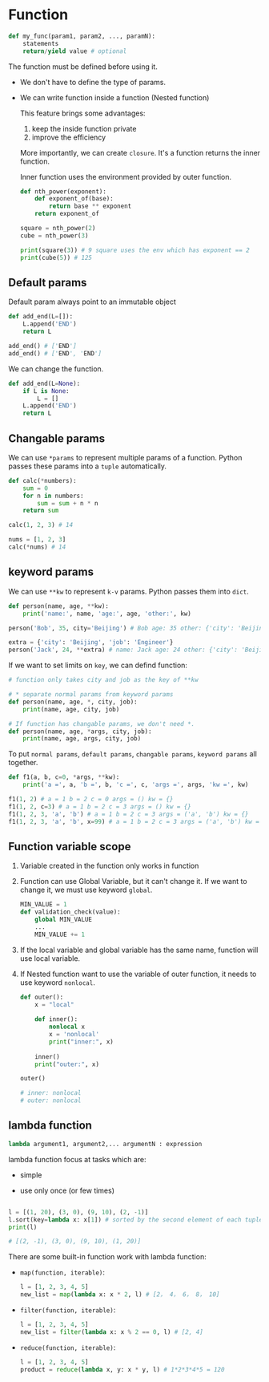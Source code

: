 # Function

```python
def my_func(param1, param2, ..., paramN):
    statements 
    return/yield value # optional
```

The function must be defined before using it.

- We don't have to define the type of params.

- We can write function inside a function (Nested function)

  This feature brings some advantages:
  
  1. keep the inside function private
  2. improve the efficiency

  More importantly, we can create `closure`. It's a function returns the inner function. 
  
  Inner function uses the environment provided by outer function.

    ```python
    def nth_power(exponent):
        def exponent_of(base):
            return base ** exponent
        return exponent_of

    square = nth_power(2) 
    cube = nth_power(3)

    print(square(3)) # 9 square uses the env which has exponent == 2
    print(cube(5)) # 125
    ```

## Default params

Default param always point to an immutable object

```python
def add_end(L=[]):
    L.append('END')
    return L

add_end() # ['END']
add_end() # ['END', 'END']
```

We can change the function.

```python
def add_end(L=None):
    if L is None:
        L = []
    L.append('END')
    return L
```

## Changable params

We can use `*params` to represent multiple params of a function. Python passes these params into a `tuple` automatically.

```python
def calc(*numbers):
    sum = 0
    for n in numbers:
        sum = sum + n * n
    return sum

calc(1, 2, 3) # 14

nums = [1, 2, 3]
calc(*nums) # 14
```

## keyword params

We can use `**kw` to represent `k-v` params. Python passes them into `dict`.

```python
def person(name, age, **kw):
    print('name:', name, 'age:', age, 'other:', kw)

person('Bob', 35, city='Beijing') # Bob age: 35 other: {'city': 'Beijing'}

extra = {'city': 'Beijing', 'job': 'Engineer'}
person('Jack', 24, **extra) # name: Jack age: 24 other: {'city': 'Beijing', 'job': 'Engineer'}
```

If we want to set limits on `key`, we can defind function:

```python
# function only takes city and job as the key of **kw

# * separate normal params from keyword params
def person(name, age, *, city, job):
    print(name, age, city, job)

# If function has changable params, we don't need *.
def person(name, age, *args, city, job):
    print(name, age, args, city, job)
```

To put `normal params`, `default params`, `changable params`, `keyword params` all together.

```python
def f1(a, b, c=0, *args, **kw):
    print('a =', a, 'b =', b, 'c =', c, 'args =', args, 'kw =', kw)

f1(1, 2) # a = 1 b = 2 c = 0 args = () kw = {}
f1(1, 2, c=3) # a = 1 b = 2 c = 3 args = () kw = {}
f1(1, 2, 3, 'a', 'b') # a = 1 b = 2 c = 3 args = ('a', 'b') kw = {}
f1(1, 2, 3, 'a', 'b', x=99) # a = 1 b = 2 c = 3 args = ('a', 'b') kw = {'x': 99}
```

## Function variable scope

1. Variable created in the function only works in function

2. Function can use Global Variable, but it can't change it. If we want to change it, we must use keyword `global`.

    ```python
    MIN_VALUE = 1
    def validation_check(value):
        global MIN_VALUE
        ...
        MIN_VALUE += 1
    ```
3. If the local variable and global variable has the same name, function will use local variable.

4. If Nested function want to use the variable of outer function, it needs to use keyword `nonlocal`.

    ```python
    def outer(): 
        x = "local" 
        
        def inner(): 
            nonlocal x  
            x = 'nonlocal' 
            print("inner:", x) 
        
        inner() 
        print("outer:", x)
    
    outer()

    # inner: nonlocal
    # outer: nonlocal
    ```

## lambda function

```python
lambda argument1, argument2,... argumentN : expression
```

lambda function focus at tasks which are:

- simple

- use only once (or few times)

```python

l = [(1, 20), (3, 0), (9, 10), (2, -1)]
l.sort(key=lambda x: x[1]) # sorted by the second element of each tuple
print(l)

# [(2, -1), (3, 0), (9, 10), (1, 20)]
```

There are some built-in function work with lambda function:

- `map(function, iterable)`:
    
    ```python
    l = [1, 2, 3, 4, 5]
    new_list = map(lambda x: x * 2, l) # [2， 4， 6， 8， 10]
    ```

- `filter(function, iterable)`:

    ```python
    l = [1, 2, 3, 4, 5]
    new_list = filter(lambda x: x % 2 == 0, l) # [2, 4]
    ```

- `reduce(function, iterable)`:

    ```python
    l = [1, 2, 3, 4, 5]
    product = reduce(lambda x, y: x * y, l) # 1*2*3*4*5 = 120
    ```
